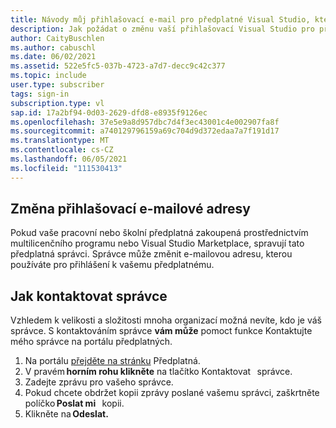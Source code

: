 ```yaml
---
title: Návody můj přihlašovací e-mail pro předplatné Visual Studio, které poskytuje moje společnost?
description: Jak požádat o změnu vaší přihlašovací Visual Studio pro předplatná získaná prostřednictvím multilicenčního programu
author: CaityBuschlen
ms.author: cabuschl
ms.date: 06/02/2021
ms.assetid: 522e5fc5-037b-4723-a7d7-decc9c42c377
ms.topic: include
user.type: subscriber
tags: sign-in
subscription.type: vl
sap.id: 17a2bf94-0d03-2629-dfd8-e8935f9126ec
ms.openlocfilehash: 37e5e9a8d957dbc7d4f3ec43001c4e002907fa8f
ms.sourcegitcommit: a740129796159a69c704d9d372edaa7a7f191d17
ms.translationtype: MT
ms.contentlocale: cs-CZ
ms.lasthandoff: 06/05/2021
ms.locfileid: "111530413"
---
```

## <a name="how-to-change-your-sign-in-email-address"></a>Změna přihlašovací e-mailové adresy

Pokud vaše pracovní nebo školní předplatná zakoupená prostřednictvím multilicenčního programu nebo Visual Studio Marketplace, spravují tato předplatná správci. Správce může změnit e-mailovou adresu, kterou používáte pro přihlášení k vašemu předplatnému.  

## <a name="how-to-contact-your-administrator"></a>Jak kontaktovat správce 

Vzhledem k velikosti a složitosti mnoha organizací možná nevíte, kdo je váš správce. S kontaktováním správce **vám může** pomoct funkce Kontaktujte mého správce na portálu předplatných. 

1. Na portálu [přejděte na stránku](https://my.visualstudio.com/subscriptions) Předplatná.  
2. V pravém **horním rohu klikněte** na tlačítko Kontaktovat   správce.
3. Zadejte zprávu pro vašeho správce.
4. Pokud chcete obdržet kopii zprávy poslané vašemu správci, zaškrtněte políčko **Poslat mi**   kopii. 
5. Klikněte na **Odeslat.**